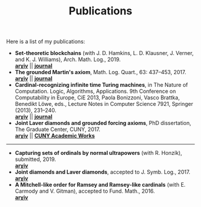 ﻿---
layout: page
title: Publications
permalink: /publications/
---

Here is a list of my publications:

* **Set-theoretic blockchains** (with J. D. Hamkins, L. D. Klausner, J. Verner, and K. J. Williams), Arch. Math. Log., 2019.  
  [**arχiv**](https://arxiv.org/abs/1808.01509) \|\| [**journal**](https://link.springer.com/article/10.1007%2Fs00153-019-00672-z)
* **The grounded Martin's axiom**, Math. Log. Quart., 63: 437–453, 2017.  
  [**arχiv**](https://arxiv.org/abs/1610.03862) \|\| [**journal**](http://onlinelibrary.wiley.com/doi/10.1002/malq.201600097/abstract)
* **Cardinal-recognizing infinite time Turing machines**, in The Nature of Computation. Logic, Algorithms, Applications. 9th Conference on Computability in Europe, CiE 2013, Paola Bonizzoni, Vasco Brattka, Benedikt Löwe, eds., Lecture Notes in Computer Science 7921, Springer (2013), 231–240.  
  [**arχiv**](http://arxiv.org/abs/1310.5590) \|\| [**journal**](http://link.springer.com/chapter/10.1007%2F978-3-642-39053-1_27)
* **Joint Laver diamonds and grounded forcing axioms**, PhD dissertation, The Graduate Center, CUNY, 2017.  
  [**arχiv**](https://arxiv.org/abs/1705.04422) \|\| [**CUNY Academic Works**](https://academicworks.cuny.edu/gc_etds/2122/)
  
---------------

* **Capturing sets of ordinals by normal ultrapowers** (with R. Honzík), submitted, 2019.  
  [**arχiv**](https://arxiv.org/abs/1902.10638)
* **Joint diamonds and Laver diamonds**, accepted to J. Symb. Log., 2017.  
  [**arχiv**](https://arxiv.org/abs/1708.02145)
* **A Mitchell-like order for Ramsey and Ramsey-like cardinals** (with E. Carmody and V. Gitman), accepted to Fund. Math., 2016.  
  [**arχiv**](https://arxiv.org/abs/1609.07645)